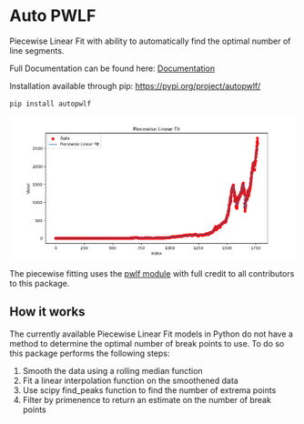 # Auto PWLF
Piecewise Linear Fit with ability to automatically find the optimal number of line segments.

Full Documentation can be found here: [Documentation](https://autopwlf.readthedocs.io/en/latest/#)


Installation available through pip: https://pypi.org/project/autopwlf/
```
pip install autopwlf

```

![](https://github.com/nweerasuriya/auto_pwlf/blob/main/examples/S%26P500_autofit.png)

The piecewise fitting uses the [pwlf module](https://github.com/cjekel/piecewise_linear_fit_py) with full credit to all contributors to this package.

## How it works
The currently available Piecewise Linear Fit models in Python do not have a method to determine the optimal number of break points to use. To do so this package performs the following steps:

1. Smooth the data using a rolling median function
2. Fit a linear interpolation function on the smoothened data
3. Use scipy find_peaks function to find the number of extrema points
4. Filter by primenence to return an estimate on the number of break points


